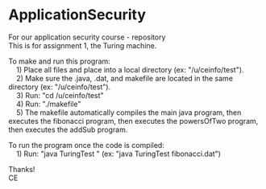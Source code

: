 # ApplicationSecurity
For our application security course - repository <BR>
This is for assignment 1, the Turing machine.  <BR>

To make and run this program: <BR>
&nbsp; &nbsp; 1)  Place all files and place into a local directory (ex: "/u/ceinfo/test"). <BR>
&nbsp; &nbsp; 2)  Make sure the .java, .dat, and makefile are located in the same directory (ex: "/u/ceinfo/test"). <BR>
&nbsp; &nbsp; 3)  Run:  "cd /u/ceinfo/test" <BR>
&nbsp; &nbsp; 4)  Run:  "./makefile" <BR>
&nbsp; &nbsp; 5)  The makefile automatically compiles the main java program,  then executes the fibonacci program, then executes the powersOfTwo program, then executes the addSub program.  <BR>


To run the program once the code is compiled: <BR>
&nbsp; &nbsp; 1) Run:  "java TuringTest <inputfile>"  (ex:  "java TuringTest fibonacci.dat") <BR>

Thanks!<BR>
CE<BR>

